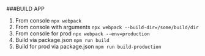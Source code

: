###BUILD APP

1. From console `npx webpack`
2. From console with arguments `npx webpack --build-dir=/some/build/dir`
3. From console for prod `npx webpack --env=production`
4. Build via package.json `npm run build`
5. Build for prod via package.json `npm run build-production`